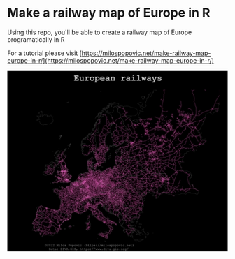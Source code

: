 # Make a railway map of Europe in R

Using this repo, you'll be able to create a railway map of Europe programatically in R

For a tutorial please visit [https://milospopovic.net/make-railway-map-europe-in-r/](https://milospopovic.net/make-railway-map-europe-in-r/)

![alt text](https://github.com/milos-agathon/make-railway-map-europe-in-r/blob/main/photo1.png?raw=true)
